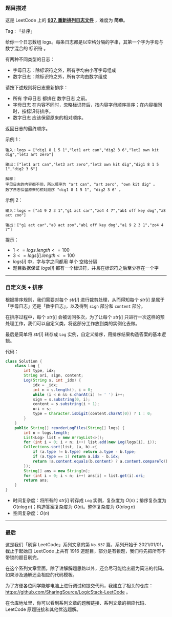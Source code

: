 ### 题目描述

这是 LeetCode 上的 **[937. 重新排列日志文件](https://leetcode-cn.com/problems/reorder-data-in-log-files/solution/by-ac_oier-ap28/)** ，难度为 **简单**。

Tag : 「排序」



给你一个日志数组 logs。每条日志都是以空格分隔的字串，其第一个字为字母与数字混合的 标识符 。

有两种不同类型的日志：

* 字母日志：除标识符之外，所有字均由小写字母组成
* 数字日志：除标识符之外，所有字均由数字组成

请按下述规则将日志重新排序：

* 所有 字母日志 都排在 数字日志 之前。
* 字母日志 在内容不同时，忽略标识符后，按内容字母顺序排序；在内容相同时，按标识符排序。
* 数字日志 应该保留原来的相对顺序。

返回日志的最终顺序。

示例 1：
```
输入：logs = ["dig1 8 1 5 1","let1 art can","dig2 3 6","let2 own kit dig","let3 art zero"]

输出：["let1 art can","let3 art zero","let2 own kit dig","dig1 8 1 5 1","dig2 3 6"]

解释：
字母日志的内容都不同，所以顺序为 "art can", "art zero", "own kit dig" 。
数字日志保留原来的相对顺序 "dig1 8 1 5 1", "dig2 3 6" 。
```
示例 2：
```
输入：logs = ["a1 9 2 3 1","g1 act car","zo4 4 7","ab1 off key dog","a8 act zoo"]

输出：["g1 act car","a8 act zoo","ab1 off key dog","a1 9 2 3 1","zo4 4 7"]
```

提示：
* $1 <= logs.length <= 100$
* $3 <= logs[i].length <= 100$
* $logs[i]$ 中，字与字之间都用 单个 空格分隔
* 题目数据保证 $logs[i]$ 都有一个标识符，并且在标识符之后至少存在一个字

---

### 自定义类 + 排序

根据排序规则，我们需要对每个 $str[i]$ 进行裁剪处理，从而得知每个 $str[i]$ 是属于「字母日志」还是「数字日志」，以及得到 `sign` 部分和 `content` 部分。

在排序过程中，每个 $str[i]$ 会被访问多次，为了让每个 $str[i]$ 只进行一次这样的预处理工作，我们可以自定义类，将这部分工作放到类的实例化去做。

最后是简单将 $str[i]$ 转存成 `Log` 实例，自定义排序，用排序结果构造答案的基本逻辑。

代码：
```Java
class Solution {
    class Log {
        int type, idx;
        String ori, sign, content;
        Log(String s, int _idx) {
            idx = _idx;
            int n = s.length(), i = 0;
            while (i < n && s.charAt(i) != ' ') i++;
            sign = s.substring(0, i);
            content = s.substring(i + 1);
            ori = s;
            type = Character.isDigit(content.charAt(0)) ? 1 : 0;
        }
    }
    public String[] reorderLogFiles(String[] logs) {
        int n = logs.length;
        List<Log> list = new ArrayList<>();
        for (int i = 0; i < n; i++) list.add(new Log(logs[i], i));
        Collections.sort(list, (a, b)->{
            if (a.type != b.type) return a.type - b.type;
            if (a.type == 1) return a.idx - b.idx;
            return !a.content.equals(b.content) ? a.content.compareTo(b.content) : a.sign.compareTo(b.sign);
        });
        String[] ans = new String[n];
        for (int i = 0; i < n; i++) ans[i] = list.get(i).ori;
        return ans;
    }
}
```
* 时间复杂度：将所有的 $str[i]$ 转存成 `Log` 实例，复杂度为 $O(n)$；排序复杂度为 $O(n\log{n})$；构造答案复杂度为 $O(n)$。整体复杂度为 $O(n\log{n})$
* 空间复杂度：$O(n)$

---

### 最后

这是我们「刷穿 LeetCode」系列文章的第 `No.937` 篇，系列开始于 2021/01/01，截止于起始日 LeetCode 上共有 1916 道题目，部分是有锁题，我们将先把所有不带锁的题目刷完。

在这个系列文章里面，除了讲解解题思路以外，还会尽可能给出最为简洁的代码。如果涉及通解还会相应的代码模板。

为了方便各位同学能够电脑上进行调试和提交代码，我建立了相关的仓库：https://github.com/SharingSource/LogicStack-LeetCode 。

在仓库地址里，你可以看到系列文章的题解链接、系列文章的相应代码、LeetCode 原题链接和其他优选题解。


